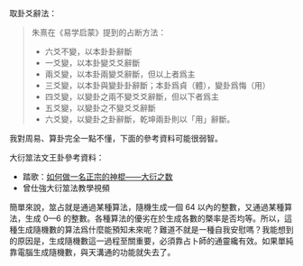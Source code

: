 取卦爻辭法：

> 朱熹在《易学启蒙》提到的占断方法：
>
> - 六爻不變，以本卦卦辭斷
> - 一爻變，以本卦變爻爻辭斷
> - 兩爻變，以本卦兩變爻辭斷，但以上者爲主
> - 三爻變，以本卦與變卦卦辭斷；本卦爲貞（體），變卦爲悔（用）
> - 四爻變，以變卦之兩不變爻爻辭斷，但以下者爲主
> - 五爻變，以變卦之不變爻爻辭斷
> - 六爻變，以變卦之卦辭斷，乾坤兩卦則以「用」辭斷。

我對周易、算卦完全一點不懂，下面的參考資料可能很弱智。

大衍筮法文王卦參考資料：

- 踏歌：[如何做一名正宗的神棍——大衍之数](https://zhuanlan.zhihu.com/p/24635455)
- 曾仕強大衍筮法教學視頻

簡單來說，筮占就是通過某種算法，隨機生成一個 64 以內的整數，又通過某種算法，生成 0—6 的整數。各種算法的優劣在於生成各數的槩率是否均等。所以，這種生成隨機數的算法爲什麼能預知未來呢？難道不就是一種自我安慰嗎？我能想到的原因是，生成隨機數這一過程至關重要，必須靠占卜師的通靈纔有效。如果單純靠電腦生成隨機數，與天溝通的功能就失去了。